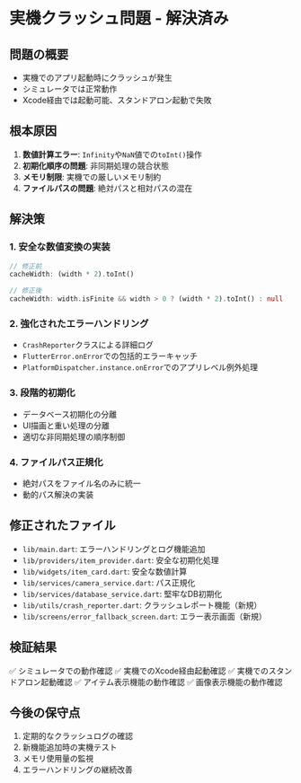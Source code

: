 # 実機クラッシュ問題 - 解決済み

## 問題の概要
- 実機でのアプリ起動時にクラッシュが発生
- シミュレータでは正常動作
- Xcode経由では起動可能、スタンドアロン起動で失敗

## 根本原因
1. **数値計算エラー**: `Infinity`や`NaN`値での`toInt()`操作
2. **初期化順序の問題**: 非同期処理の競合状態
3. **メモリ制限**: 実機での厳しいメモリ制約
4. **ファイルパスの問題**: 絶対パスと相対パスの混在

## 解決策

### 1. 安全な数値変換の実装
```dart
// 修正前
cacheWidth: (width * 2).toInt()

// 修正後
cacheWidth: width.isFinite && width > 0 ? (width * 2).toInt() : null
```

### 2. 強化されたエラーハンドリング
- `CrashReporter`クラスによる詳細ログ
- `FlutterError.onError`での包括的エラーキャッチ
- `PlatformDispatcher.instance.onError`でのアプリレベル例外処理

### 3. 段階的初期化
- データベース初期化の分離
- UI描画と重い処理の分離
- 適切な非同期処理の順序制御

### 4. ファイルパス正規化
- 絶対パスをファイル名のみに統一
- 動的パス解決の実装

## 修正されたファイル
- `lib/main.dart`: エラーハンドリングとログ機能追加
- `lib/providers/item_provider.dart`: 安全な初期化処理
- `lib/widgets/item_card.dart`: 安全な数値計算
- `lib/services/camera_service.dart`: パス正規化
- `lib/services/database_service.dart`: 堅牢なDB初期化
- `lib/utils/crash_reporter.dart`: クラッシュレポート機能（新規）
- `lib/screens/error_fallback_screen.dart`: エラー表示画面（新規）

## 検証結果
✅ シミュレータでの動作確認
✅ 実機でのXcode経由起動確認
✅ 実機でのスタンドアロン起動確認
✅ アイテム表示機能の動作確認
✅ 画像表示機能の動作確認

## 今後の保守点
1. 定期的なクラッシュログの確認
2. 新機能追加時の実機テスト
3. メモリ使用量の監視
4. エラーハンドリングの継続改善
